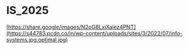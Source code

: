 # IS_2025
[https://share.google/images/N2oG8LxjXaiez4PNT](https://s44783.pcdn.co/in/wp-content/uploads/sites/3/2022/07/info-systems.jpg.optimal.jpg)
